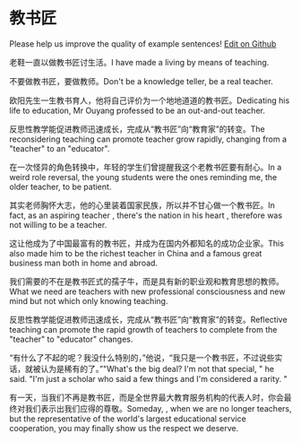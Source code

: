 # 教书匠

Please help us improve the quality of example sentences! [Edit on Github](https://github.com/jiyushe/jiyu-example-sentence-source/blob/main/chinese/jiaoshujiang.md)

<p><span class="chinese">老鞋一直以做教书匠讨生活。</span><span class="english">I have made a living by means of teaching.</span></p>

<p><span class="chinese">不要做教书匠，要做教师。</span><span class="english">Don't be a knowledge teller, be a real teacher.</span></p>

<p><span class="chinese">欧阳先生一生教书育人，他将自己评价为一个地地道道的教书匠。</span><span class="english">Dedicating his life to education, Mr Ouyang professed to be an out-and-out teacher.</span></p>

<p><span class="chinese">反思性教学能促进教师迅速成长，完成从“教书匠”向“教育家”的转变。</span><span class="english">The reconsidering teaching can promote teacher grow rapidly, changing from a "teacher" to an "educator".</span></p>

<p><span class="chinese">在一次怪异的角色转换中，年轻的学生们曾提醒我这个老教书匠要有耐心。</span><span class="english">In a weird role reversal, the young students were the ones reminding me, the older teacher, to be patient.</span></p>

<p><span class="chinese">其实老师胸怀大志，他的心里装着国家民族，所以并不甘心做一个教书匠。</span><span class="english">In fact, as an aspiring teacher , there's the nation in his heart , therefore was not willing to be a teacher.</span></p>

<p><span class="chinese">这让他成为了中国最富有的教书匠，并成为在国内外都知名的成功企业家。</span><span class="english">This also made him to be the richest teacher in China and a famous great business man both in home and abroad.</span></p>

<p><span class="chinese">我们需要的不在是教书匠式的孺子牛，而是具有新的职业观和教育思想的教师。</span><span class="english">What we need are teachers with new professional consciousness and new mind but not which only knowing teaching.</span></p>

<p><span class="chinese">反思性教学能促进教师迅速成长，完成从“教书匠”向“教育家”的转变。</span><span class="english">Reflective teaching can promote the rapid growth of teachers to complete from the "teacher" to "educator" changes.</span></p>

<p><span class="chinese">“有什么了不起的呢？我没什么特别的，”他说，“我只是一个教书匠，不过说些实话，就被认为是稀有的了。”</span><span class="english">"What's the big deal? I'm not that special, " he said. "I'm just a scholar who said a few things and I'm considered a rarity. "</span></p>

<p><span class="chinese">有一天，当我们不再是教书匠，而是全世界最大教育服务机构的代表人时，你会最终对我们表示出我们应得的尊敬。</span><span class="english">Someday, , when we are no longer teachers, but the representative of the world's largest educational service cooperation, you may finally show us the respect we deserve.</span></p>

